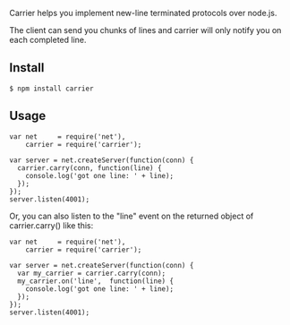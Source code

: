 Carrier helps you implement new-line terminated protocols over node.js.

The client can send you chunks of lines and carrier will only notify you on each completed line.

## Install

    $ npm install carrier
    
## Usage

    var net     = require('net'),
        carrier = require('carrier');

    var server = net.createServer(function(conn) {
      carrier.carry(conn, function(line) {
        console.log('got one line: ' + line);
      });
    });
    server.listen(4001);

  
Or, you can also listen to the "line" event on the returned object of carrier.carry() like this:

    var net     = require('net'),
        carrier = require('carrier');

    var server = net.createServer(function(conn) {
      var my_carrier = carrier.carry(conn);
      my_carrier.on('line',  function(line) {
        console.log('got one line: ' + line);
      });
    });
    server.listen(4001);
